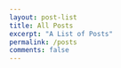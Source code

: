 ```yaml
---
layout: post-list
title: All Posts
excerpt: "A List of Posts"
permalink: /posts
comments: false
---
```

